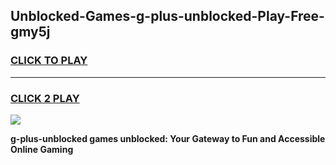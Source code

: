 
## Unblocked-Games-g-plus-unblocked-Play-Free-gmy5j
<h3>
<a href="https://premium76.site?title=g-plus-unblocked&ref=23A">CLICK TO PLAY</a></h3>
<hr>

<h3>
<a href="https://premium76.site?title=g-plus-unblocked&ref=23A">CLICK 2 PLAY</a>
  
</h3>

<a href="https://premium76.site?title=g-plus-unblocked&ref=23A"><img src="https://clearcache.store/games.png"></a>


**g-plus-unblocked games unblocked: Your Gateway to Fun and Accessible Online Gaming**
